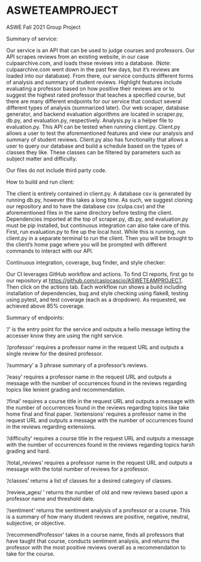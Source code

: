 # ASWETEAMPROJECT
ASWE Fall 2021 Group Project  

Summary of service:

Our service is an API that can be used to judge courses and professors. Our API scrapes reviews from an existing website, in our case culpaarchive.com, and loads these reviews into a database. (Note: culpaarchive.com went down in the past few days, but it’s reviews are loaded into our database). From there, our service conducts different forms of analysis and summary of student reviews. Highlight features include evaluating a professor based on how positive their reviews are or to suggest the highest rated professor that teaches a specified course, but there are many different endpoints for our service that conduct several different types of analysis (summarized later). Our web scraper, database generator, and backend evaluation algorithms are located in scraper.py, db.py, and evaluation.py, respectively. Analysis.py is a helper file to evaluation.py. This API can be tested when running client.py. Client.py allows a user to test the aforementioned features and view our analysis and summary of student reviews. Client.py also has functionality that allows a user to query our database and build a schedule based on the types of classes they like. These classes can be filtered by parameters such as subject matter and difficulty.

Our files do not include third party code.



How to build and run client:

The client is entirely contained in client.py. A database csv is generated by running db.py, however this takes a long time. As such, we suggest cloning our repository and to have the database csv (culpa.csv) and the aforementioned files in the same directory before testing the client. Dependencies imported at the top of scraper.py, db.py, and evaluation.py must be pip installed, but continuous integration can also take care of this. First, run evaluation.py to fire up the local host. While this is running, run client.py in a separate terminal to run the client. Then you will be brought to the client’s home page where you will be prompted with different commands to interact with our API.



Continuous integration, coverage, bug finder, and style checker:
	
Our CI leverages GitHub workflow and actions. To find CI reports, first go to our repository at https://github.com/caslocascio/ASWETEAMPROJECT. Then click on the actions tab. Each workflow run shows a build including installation of dependencies, bug and style checking using flake8, testing using pytest, and test coverage (each as a dropdown). As requested, we achieved above 85% coverage.



Summary of endpoints:

‘/’ is the entry point for the service and outputs a hello message letting the accesser know they are using the right service. 

‘/professor’ requires a professor name in the request URL and outputs a single review for the desired professor. 

‘/summary’ a 3 phrase summary of a professor’s reviews.

‘/easy’ requires a professor name in the request URL and outputs a message with the number of occurrences found in the reviews regarding topics like lenient grading and recommendation. 

‘/final’ requires a course title in the request URL and outputs a message with the number of occurrences found in the reviews regarding topics like take home final and final paper. 
‘/extensions’ requires a professor name in the request URL and outputs a message with the number of occurrences found in the reviews regarding extensions. 

‘/difficulty’ requires a course title in the request URL and outputs a message with the number of occurrences found in the reviews regarding topics harsh grading and hard. 

‘/total_reviews’ requires a professor name in the request URL and outputs a message with the total number of reviews for a professor. 

‘/classes’ returns a list of classes for a desired category of classes.

‘/review_ages/<date> ’ returns the number of old and new reviews based upon a professor name and threshold date.

‘/sentiment’ returns the sentiment analysis of a professor or a course. This is a summary of how many student reviews are positive, negative, neutral, subjective, or objective.

‘/recommendProfessor’ takes in a course name, finds all professors that have taught that course, conducts sentiment analysis, and returns the professor with the most positive reviews overall as a recommendation to take for the course.
